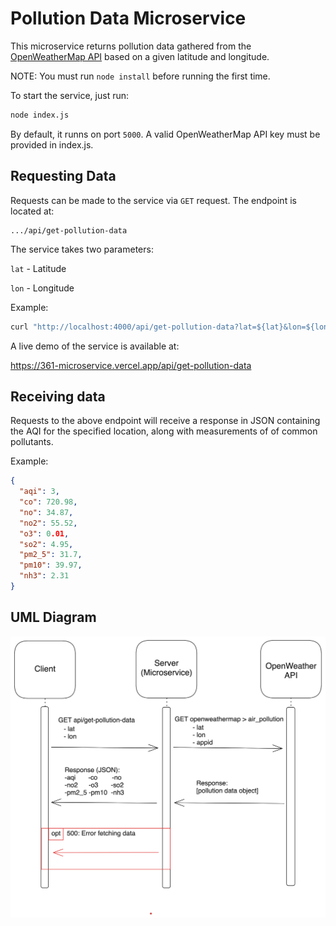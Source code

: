 # Pollution Data Microservice

This microservice returns pollution data gathered from the [OpenWeatherMap API](https://openweathermap.org/api/air-pollution)
based on a given latitude and longitude.

NOTE: You must run `node install` before running the first time.

To start the service, just run:

```bash
node index.js
```

By default, it runns on port `5000`. A valid OpenWeatherMap API key must be
provided in index.js.

## Requesting Data

Requests can be made to the service via `GET` request. The endpoint is located at:

```url
.../api/get-pollution-data
```

The service takes two parameters:

`lat` - Latitude

`lon` - Longitude

Example:

```javascript
curl "http://localhost:4000/api/get-pollution-data?lat=${lat}&lon=${lon}"
```

A live demo of the service is available at:

<https://361-microservice.vercel.app/api/get-pollution-data>

## Receiving data

Requests to the above endpoint will receive a response in JSON containing the
AQI for the specified location, along with measurements of of common pollutants.

Example:

```json
{
  "aqi": 3,
  "co": 720.98,
  "no": 34.87,
  "no2": 55.52,
  "o3": 0.01,
  "so2": 4.95,
  "pm2_5": 31.7,
  "pm10": 39.97,
  "nh3": 2.31
}
```

## UML Diagram

![UML Diagram of App](uml.png)
